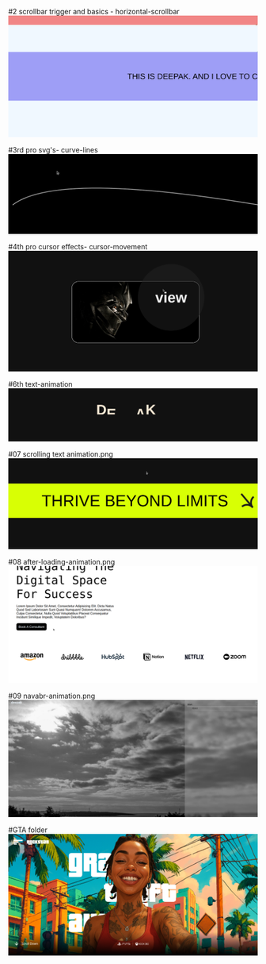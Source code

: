 #2 scrollbar trigger and basics - horizontal-scrollbar
![alt text](horizontal-scrollbar-iamge.png)

#3rd pro svg's- curve-lines
![alt text](curve-lines.png)

#4th pro cursor effects- cursor-movement
![alt text](cursor-movement.png)

#6th text-animation
![alt text](text-animation.png)

#07 scrolling text animation.png
![alt text](scrolling-text-animation.png)

#08 after-loading-animation.png
![alt text](after-loading-animation.png)

#09 navabr-animation.png
![alt text](navabr-animation.png)




#GTA folder
![alt text](GTA-image.png)
